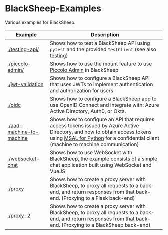 # BlackSheep-Examples
Various examples for BlackSheep.

| Example                                              | Description                                                                                                                                                                                                                                                                              |
| ---------------------------------------------------- | ---------------------------------------------------------------------------------------------------------------------------------------------------------------------------------------------------------------------------------------------------------------------------------------- |
| [./testing-api/](./testing-api)                      | Shows how to test a BlackSheep API using `pytest` and the provided `TestClient` (see also [testing](https://www.neoteroi.dev/blacksheep/testing/))                                                                                                                                       |
| [./piccolo-admin/](./piccolo-admin)                  | Shows how to use the mount feature to use [Piccolo Admin](https://github.com/piccolo-orm/piccolo_admin) in BlackSheep                                                                                                                                                                    |
| [./jwt-validation](./jwt-validation)                 | Shows how to configure a BlackSheep API that uses JWTs to implement authentication and authorization for users                                                                                                                                                                           |
| [./oidc](./oidc)                                     | Shows how to configure a BlackSheep app to use OpenID Connect and integrate with: Azure Active Directory, Auth0, or Okta.                                                                                                                                                                |
| [./aad-machine-to-machine](./aad-machine-to-machine) | Shows how to configure an API that requires access tokens issued by Azure Active Directory, and how to obtain access tokens using [MSAL for Python](https://github.com/AzureAD/microsoft-authentication-library-for-python) for a confidential client (machine to machine communication) |
| [./websocket-chat](./websocket-chat)                 | Shows how to use WebSocket with BlackSheep, the example consists of a simple chat application built using WebSocket and VueJS                                                                                                                                                            |
| [./proxy](./proxy)                                   | Shows how to create a proxy server with BlackSheep, to proxy all requests to a back-end, and return responses from that back-end. (Proxying to a Flask back-end)                                                                                                                         |
| [./proxy-2](./proxy-2)                               | Shows how to create a proxy server with BlackSheep, to proxy all requests to a back-end, and return responses from that back-end. (Proxying to a BlackSheep back-end)                                                                                                                    |
